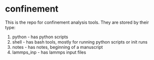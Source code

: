 # confinement

This is the repo for confinement analysis tools. They are stored by their
type:

1. python  - has python scripts
2. shell - has bash tools, mostly for running python scripts or init runs
3. notes - has notes, beginning of a manuscript
4. lammps_inp - has lammps input files
